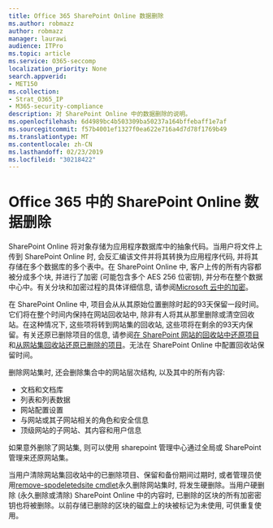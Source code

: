 ```yaml
---
title: Office 365 SharePoint Online 数据删除
ms.author: robmazz
author: robmazz
manager: laurawi
audience: ITPro
ms.topic: article
ms.service: O365-seccomp
localization_priority: None
search.appverid:
- MET150
ms.collection:
- Strat_O365_IP
- M365-security-compliance
description: 对 SharePoint Online 中的数据删除的说明。
ms.openlocfilehash: 6d4989bc4b503309ba50237a164bffebaff1e7af
ms.sourcegitcommit: f57b4001ef1327f0ea622e716a4d7d78f1769b49
ms.translationtype: MT
ms.contentlocale: zh-CN
ms.lasthandoff: 02/23/2019
ms.locfileid: "30218422"
---
```

# <a name="sharepoint-online-data-deletion-in-office-365"></a>Office 365 中的 SharePoint Online 数据删除

SharePoint Online 将对象存储为应用程序数据库中的抽象代码。当用户将文件上传到 SharePoint Online 时, 会反汇编该文件并将其转换为应用程序代码, 并将其存储在多个数据库的多个表中。在 SharePoint Online 中, 客户上传的所有内容都被分成多个块, 并进行了加密 (可能包含多个 AES 256 位密钥), 并分布在整个数据中心中。有关分块和加密过程的具体详细信息, 请参阅[Microsoft 云中的加密](office-365-encryption-in-the-microsoft-cloud-overview.md)。 

在 SharePoint Online 中, 项目会从从其原始位置删除时起的93天保留一段时间。它们将在整个时间内保持在网站回收站中, 除非有人将其从那里删除或清空回收站。在这种情况下, 这些项将转到网站集的回收站, 这些项将在剩余的93天内保留。有关还原已删除项目的信息, 请参阅[在 SharePoint 网站的回收站中还原项目](https://support.office.com/en-us/article/6df466b6-55f2-4898-8d6e-c0dff851a0be#ID0EAADAAA=Online
)和[从网站集回收站还原已删除的项目](https://support.office.com/article/5fa924ee-16d7-487b-9a0a-021b9062d14b)。无法在 SharePoint Online 中配置回收站保留时间。

删除网站集时, 还会删除集合中的网站层次结构, 以及其中的所有内容:
- 文档和文档库
- 列表和列表数据
- 网站配置设置
- 与网站或其子网站相关的角色和安全信息
- 顶级网站的子网站、其内容和用户信息

如果意外删除了网站集, 则可以使用 sharepoint 管理中心通过全局或 SharePoint 管理来还原网站集。 

当用户清除网站集回收站中的已删除项目、保留和备份期间过期时, 或者管理员使用[remove-spodeletedsite cmdlet](/powershell/module/sharepoint-online/Remove-SPODeletedSite?view=sharepoint-ps)永久删除网站集时, 将发生硬删除。当用户硬删除 (永久删除或清除) SharePoint Online 中的内容时, 已删除的区块的所有加密密钥也将被删除。以前存储已删除的区块的磁盘上的块被标记为未使用, 可供重复使用。
